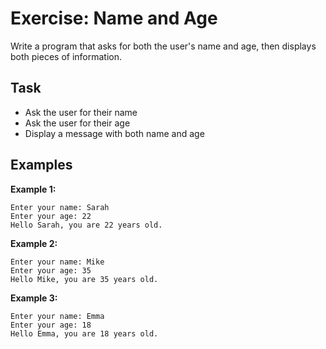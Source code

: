 # Exercise: Name and Age

Write a program that asks for both the user's name and age, then displays both pieces of information.

## Task
- Ask the user for their name
- Ask the user for their age
- Display a message with both name and age

## Examples
**Example 1:**
```
Enter your name: Sarah
Enter your age: 22
Hello Sarah, you are 22 years old.
```

**Example 2:**
```
Enter your name: Mike
Enter your age: 35
Hello Mike, you are 35 years old.
```

**Example 3:**
```
Enter your name: Emma
Enter your age: 18
Hello Emma, you are 18 years old.
```
